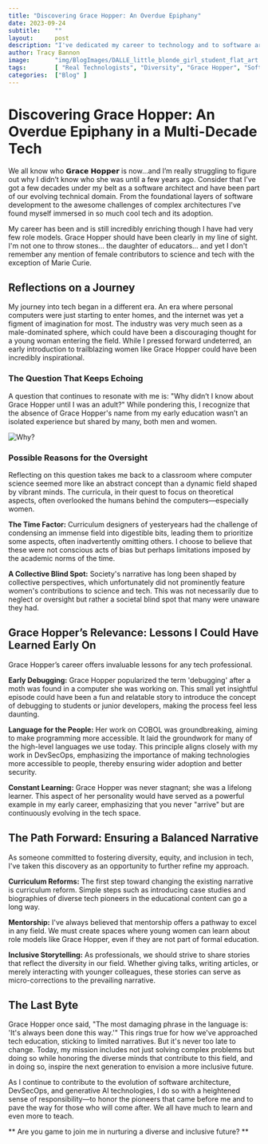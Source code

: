 ```yaml
---
title: "Discovering Grace Hopper: An Overdue Epiphany"
date: 2023-09-24
subtitle:    ""
layout:      post 
description: "I've dedicated my career to technology and to software architecture in specific.  Why, then, did I only learn about Grace Hopper as I entreed another decade into my career??"
author: Tracy Bannon
image:       "img/BlogImages/DALLE_little_blonde_girl_student_flat_art.png"
tags:        [ "Real Technologists", "Diversity", "Grace Hopper", "Software Architecture", "DevSecOps", "Diversity in Technology", "Gender Inclusivity", "Tech Curriculum", "Debugging in Software", "COBOL Programming", "Lifelong Learning in Tech"]
categories:  ["Blog" ]
---
```

# Discovering Grace Hopper: An Overdue Epiphany in a Multi-Decade Tech

We all know who 𝗚𝗿𝗮𝗰𝗲 𝗛𝗼𝗽𝗽𝗲𝗿 is now…and I’m really struggling to figure out why I didn’t know who she was until a few years ago.    Consider that I’ve got a few decades under my belt as a software architect and have been part of our evolving technical domain.   From the foundational layers of software development to the awesome challenges of complex architectures I've found myself immersed in so much cool tech and its adoption.

My career has been and is still incredibly enriching though I have had very few role models. Grace Hopper should have been clearly in my line of sight. I'm not one to throw stones... the daughter of educators... and yet I don't remember any mention of female contributors to science and tech with the exception of Marie Curie. 

## Reflections on a Journey

My journey into tech began in a different era. An era where personal computers were just starting to enter homes, and the internet was yet a figment of imagination for most. The industry was very much seen as a male-dominated sphere, which could have been a discouraging thought for a young woman entering the field. While I pressed forward undeterred, an early introduction to trailblazing women like Grace Hopper could have been incredibly inspirational.

### The Question That Keeps Echoing

A question that continues to resonate with me is: "Why didn’t I know about Grace Hopper until I was an adult?" While pondering this, I recognize that the absence of Grace Hopper's name from my early education wasn’t an isolated experience but shared by many, both men and women. 

![Why?](/img/BlogImages/DALLE_little_blonde_girl_student_flat_art.png)

### Possible Reasons for the Oversight

Reflecting on this question takes me back to a classroom where computer science seemed more like an abstract concept than a dynamic field shaped by vibrant minds. The curricula, in their quest to focus on theoretical aspects, often overlooked the humans behind the computers—especially women. 

**The Time Factor:** Curriculum designers of yesteryears had the challenge of condensing an immense field into digestible bits, leading them to prioritize some aspects, often inadvertently omitting others. I choose to believe that these were not conscious acts of bias but perhaps limitations imposed by the academic norms of the time.

**A Collective Blind Spot:** Society's narrative has long been shaped by collective perspectives, which unfortunately did not prominently feature women's contributions to science and tech. This was not necessarily due to neglect or oversight but rather a societal blind spot that many were unaware they had.

## Grace Hopper’s Relevance: Lessons I Could Have Learned Early On

Grace Hopper’s career offers invaluable lessons for any tech professional. 

**Early Debugging:** Grace Hopper popularized the term 'debugging' after a moth was found in a computer she was working on. This small yet insightful episode could have been a fun and relatable story to introduce the concept of debugging to students or junior developers, making the process feel less daunting.

**Language for the People:** Her work on COBOL was groundbreaking, aiming to make programming more accessible. It laid the groundwork for many of the high-level languages we use today. This principle aligns closely with my work in DevSecOps, emphasizing the importance of making technologies more accessible to people, thereby ensuring wider adoption and better security.

**Constant Learning:** Grace Hopper was never stagnant; she was a lifelong learner. This aspect of her personality would have served as a powerful example in my early career, emphasizing that you never "arrive" but are continuously evolving in the tech space.

## The Path Forward: Ensuring a Balanced Narrative

As someone committed to fostering diversity, equity, and inclusion in tech, I've taken this discovery as an opportunity to further refine my approach.

**Curriculum Reforms:** The first step toward changing the existing narrative is curriculum reform. Simple steps such as introducing case studies and biographies of diverse tech pioneers in the educational content can go a long way. 

**Mentorship:** I've always believed that mentorship offers a pathway to excel in any field. We must create spaces where young women can learn about role models like Grace Hopper, even if they are not part of formal education.

**Inclusive Storytelling:** As professionals, we should strive to share stories that reflect the diversity in our field. Whether giving talks, writing articles, or merely interacting with younger colleagues, these stories can serve as micro-corrections to the prevailing narrative.

## The Last Byte

Grace Hopper once said, "The most damaging phrase in the language is: 'It's always been done this way.'" This rings true for how we've approached tech education, sticking to limited narratives. But it's never too late to change. Today, my mission includes not just solving complex problems but doing so while honoring the diverse minds that contribute to this field, and in doing so, inspire the next generation to envision a more inclusive future.

As I continue to contribute to the evolution of software architecture, DevSecOps, and generative AI technologies, I do so with a heightened sense of responsibility—to honor the pioneers that came before me and to pave the way for those who will come after. We all have much to learn and even more to teach.

** Are you game to join me in nurturing a diverse and inclusive future? **

